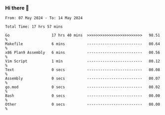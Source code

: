 ### Hi there 👋

<!--
**zhumeme/zhumeme** is a ✨ _special_ ✨ repository because its `README.md` (this file) appears on your GitHub profile.

Here are some ideas to get you started:

- 🔭 I’m currently working on ...
- 🌱 I’m currently learning ...
- 👯 I’m looking to collaborate on ...
- 🤔 I’m looking for help with ...
- 💬 Ask me about ...
- 📫 How to reach me: ...
- 😄 Pronouns: ...
- ⚡ Fun fact: ...
-->

<!--START_SECTION:waka-->

```all_time
From: 07 May 2024 - To: 14 May 2024

Total Time: 17 hrs 57 mins

Go                   17 hrs 40 mins  >>>>>>>>>>>>>>>>>>>>>>>>>   98.51 %
Makefile             6 mins          -------------------------   00.64 %
x86 Plan9 Assembly   6 mins          -------------------------   00.56 %
Vim Script           1 min           -------------------------   00.12 %
Text                 0 secs          -------------------------   00.08 %
Assembly             0 secs          -------------------------   00.07 %
go.mod               0 secs          -------------------------   00.02 %
Bash                 0 secs          -------------------------   00.00 %
Other                0 secs          -------------------------   00.00 %
```

<!--END_SECTION:waka-->
